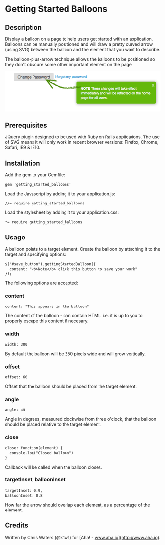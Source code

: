 # Getting Started Balloons

## Description

Display a balloon on a page to help users get started with an application.
Balloons can be manually positioned and will draw a pretty curved arrow 
(using SVG) between the balloon and the element that you want to describe.

The balloon-plus-arrow technique allows the balloons to be positioned so they
don't obscure some other important element on the page.

![Example](/screenshot.png "Example balloon")

## Prerequisites

JQuery plugin designed to be used with Ruby on Rails applications. The use
of SVG means it will only work in recent browser versions: Firefox, Chrome,
Safari, IE9 & IE10.

## Installation

Add the gem to your Gemfile:

    gem 'getting_started_balloons'

Load the Javascript by adding it to your application.js:

    //= require getting_started_balloons

Load the stylesheet by adding it to your application.css:

    *= require getting_started_balloons

## Usage

A balloon points to a target element. Create the balloon by attaching it
to the target and specifying options:

    $("#save_button").gettingStartedBalloon({
      content: "<b>Note</b> click this button to save your work"
    });
    
The following options are accepted:

### content

    content: "This appears in the balloon"

The content of the balloon - can contain HTML. i.e. it is up to you to 
properly escape this content if necesary.

### width

    width: 300
    
By default the balloon will be 250 pixels wide and will grow vertically. 

### offset    

    offset: 60

Offset that the balloon should be placed from the target element.

### angle

    angle: 45

Angle in degrees, measured clockwise from three o'clock, that the balloon should
be placed relative to the target element.

### close

    close: function(element) {
      console.log("Closed balloon")
    }

Callback will be called when the balloon closes.

### targetInset, balloonInset

    targetInset: 0.9,
    balloonInset: 0.8
    
How far the arrow should overlap each element, as a percentage of the element.

## Credits

Written by Chris Waters (@k1w1) for [Aha! - www.aha.io](http://www.aha.io).
